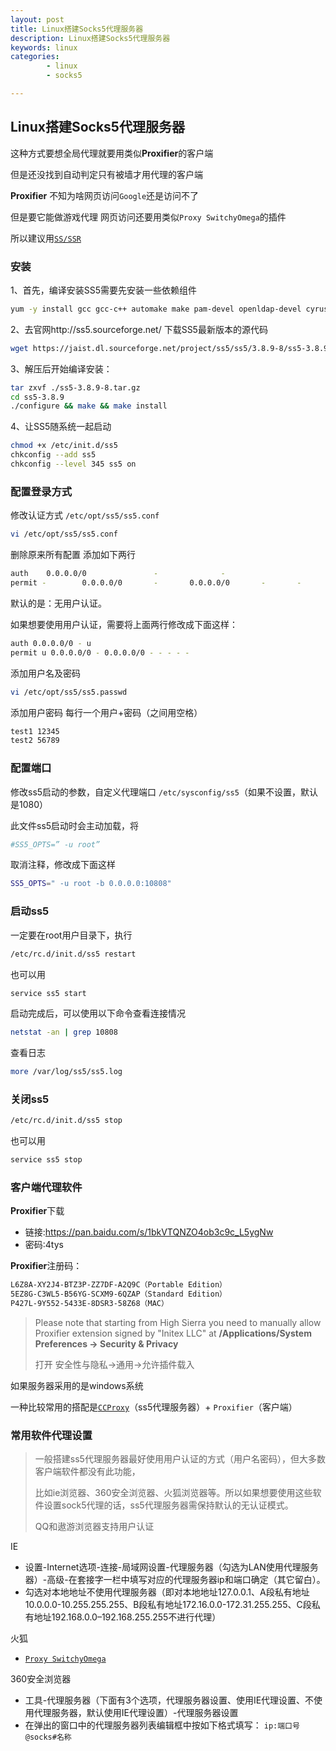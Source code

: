 ```yaml
---
layout: post
title: Linux搭建Socks5代理服务器
description: Linux搭建Socks5代理服务器
keywords: linux
categories: 
        - linux
        - socks5

---
```




## Linux搭建Socks5代理服务器

这种方式要想全局代理就要用类似**Proxifier**的客户端 

但是还没找到自动判定只有被墙才用代理的客户端 

**Proxifier** 不知为啥网页访问`Google`还是访问不了

但是要它能做游戏代理  网页访问还要用类似`Proxy SwitchyOmega`的插件

所以建议用[`SS/SSR`](http://www.psvmc.cn/article/linux-ss-ssr.html)

### 安装

1、首先，编译安装SS5需要先安装一些依赖组件

```bash
yum -y install gcc gcc-c++ automake make pam-devel openldap-devel cyrus-sasl-devel openssl-devel
```

2、去官网http://ss5.sourceforge.net/ 下载SS5最新版本的源代码

```bash
wget https://jaist.dl.sourceforge.net/project/ss5/ss5/3.8.9-8/ss5-3.8.9-8.tar.gz
```

3、解压后开始编译安装：

```bash
tar zxvf ./ss5-3.8.9-8.tar.gz
cd ss5-3.8.9
./configure && make && make install
```

4、让SS5随系统一起启动

```bash
chmod +x /etc/init.d/ss5
chkconfig --add ss5
chkconfig --level 345 ss5 on
```

### 配置登录方式

修改认证方式  `/etc/opt/ss5/ss5.conf`

```bash
vi /etc/opt/ss5/ss5.conf
```

删除原来所有配置 添加如下两行

```bash
auth    0.0.0.0/0               -              -
permit -        0.0.0.0/0       -       0.0.0.0/0       -       -       -       -       -
```

默认的是：无用户认证。 

如果想要使用用户认证，需要将上面两行修改成下面这样：

```bash
auth 0.0.0.0/0 - u
permit u 0.0.0.0/0 - 0.0.0.0/0 - - - - -
```

添加用户名及密码 

```bash
vi /etc/opt/ss5/ss5.passwd
```

添加用户密码 每行一个用户+密码（之间用空格）

```bash
test1 12345
test2 56789
```

### 配置端口

修改ss5启动的参数，自定义代理端口 `/etc/sysconfig/ss5`（如果不设置，默认是1080）  

此文件ss5启动时会主动加载，将

```bash
#SS5_OPTS=” -u root”
```

取消注释，修改成下面这样

```bash
SS5_OPTS=" -u root -b 0.0.0.0:10808"
```

### 启动ss5

一定要在root用户目录下，执行

```bash
/etc/rc.d/init.d/ss5 restart
```

也可以用

```bash
service ss5 start
```

启动完成后，可以使用以下命令查看连接情况

```bash
netstat -an | grep 10808
```

查看日志

```bash
more /var/log/ss5/ss5.log
```

### 关闭ss5

```bash
/etc/rc.d/init.d/ss5 stop
```

也可以用

```bash
service ss5 stop
```



### 客户端代理软件

**Proxifier**下载

+ 链接:https://pan.baidu.com/s/1bkVTQNZO4ob3c9c_L5ygNw 
+ 密码:4tys

**Proxifier**注册码：

```bash
L6Z8A-XY2J4-BTZ3P-ZZ7DF-A2Q9C（Portable Edition）
5EZ8G-C3WL5-B56YG-SCXM9-6QZAP（Standard Edition）
P427L-9Y552-5433E-8DSR3-58Z68（MAC）
```

> Please note that starting from High Sierra you need to manually allow Proxifier extension signed by "Initex LLC" at **/Applications/System Preferences -> Security & Privacy**
>
> 打开 安全性与隐私->通用->允许插件载入

如果服务器采用的是windows系统

一种比较常用的搭配是[`CCProxy`](http://www.ccproxy.com/yhsc-an-zhuang-dai-li-server.htm)（ss5代理服务器）+ `Proxifier`（客户端）

### 常用软件代理设置

> 一般搭建ss5代理服务器最好使用用户认证的方式（用户名密码），但大多数客户端软件都没有此功能，
>
> 比如ie浏览器、360安全浏览器、火狐浏览器等。所以如果想要使用这些软件设置sock5代理的话，ss5代理服务器需保持默认的无认证模式。
>
> QQ和遨游浏览器支持用户认证



IE

+ 设置-Internet选项-连接-局域网设置-代理服务器（勾选为LAN使用代理服务器）-高级-在套接字一栏中填写对应的代理服务器ip和端口确定（其它留白）。
+ 勾选对本地地址不使用代理服务器（即对本地地址127.0.0.1、A段私有地址10.0.0.0-10.255.255.255、B段私有地址172.16.0.0-172.31.255.255、C段私有地址192.168.0.0–192.168.255.255不进行代理）



火狐

+ [`Proxy SwitchyOmega`](https://addons.mozilla.org/zh-CN/firefox/addon/switchyomega/?src=search)



360安全浏览器

+ 工具-代理服务器（下面有3个选项，代理服务器设置、使用IE代理设置、不使用代理服务器，默认使用IE代理设置）-代理服务器设置
+ 在弹出的窗口中的代理服务器列表编辑框中按如下格式填写：  `ip:端口号@socks#名称`